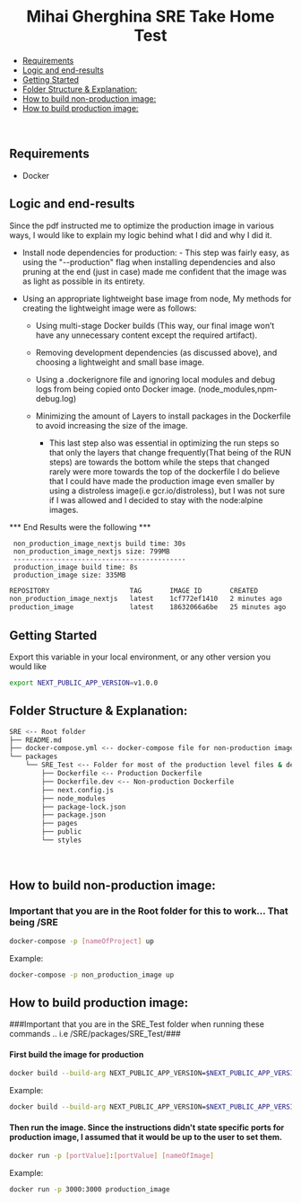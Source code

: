 <p align="center">
  <h1 align="center">
  Mihai Gherghina SRE Take Home Test
  </h1>
</p>

- [Requirements](#requirements)
- [Logic and end-results](#logic-and-end-results)
- [Getting Started](#getting-started)
- [Folder Structure & Explanation:](#folder-structure--explanation)
- [How to build non-production image:](#how-to-build-non-production-image)
- [How to build production image:](#how-to-build-production-image)
<br/>

## Requirements 

- Docker

## Logic and end-results

Since the pdf instructed me to optimize the production image in various ways, I would like to explain my logic behind what I did and why I did it.
    
* Install node dependencies for production:
        - This step was fairly easy, as using the "--production" flag when installing dependencies and also pruning at the end (just in case) 
          made me confident that the image was as light as possible in its entirety.
        
* Using an appropriate lightweight base image from node, My methods for creating the lightweight image were as follows:

     * Using multi-stage Docker builds (This way, our final image won’t have any unnecessary content except the required artifact).
     
     * Removing development dependencies (as discussed above), and choosing a lightweight and small base image.  

     * Using a .dockerignore file and ignoring local modules and debug logs from being copied onto Docker image.  (node_modules,npm-debug.log)
    
     * Minimizing the amount of Layers to install packages in the Dockerfile to avoid increasing the size of the image.
         * This last step also was essential in optimizing the run steps so that only the layers that change frequently(That being of the RUN steps) are towards the bottom while the steps that changed rarely were more towards the top of the dockerfile I do believe that I could have made the production image even smaller by using a distroless image(i.e gcr.io/distroless), but I was not sure if I was allowed and I decided to stay with the node:alpine images.  

*** End Results were the following ***
    
     non_production_image_nextjs build time: 30s
     non_production_image_nextjs size: 799MB
     -------------------------------------------
     production_image build time: 8s
     production_image size: 335MB

```bash
REPOSITORY                    TAG       IMAGE ID       CREATED          SIZE
non_production_image_nextjs   latest    1cf772ef1410   2 minutes ago    779MB
production_image              latest    18632066a6be   25 minutes ago   335MB
```


## Getting Started

Export this variable in your local environment, or any other version you would like 

```bash
export NEXT_PUBLIC_APP_VERSION=v1.0.0
```


## Folder Structure & Explanation:
```bash
SRE <-- Root folder 
├── README.md
├── docker-compose.yml <-- docker-compose file for non-production image
└── packages
    └── SRE_Test <-- Folder for most of the production level files & deps
        ├── Dockerfile <-- Production Dockerfile
        ├── Dockerfile.dev <-- Non-production Dockerfile
        ├── next.config.js
        ├── node_modules
        ├── package-lock.json
        ├── package.json
        ├── pages
        ├── public
        └── styles
```
<br/>

## How to build non-production image:
### Important that you are in the Root folder for this to work... That being /SRE ###

```bash
docker-compose -p [nameOfProject] up
```
Example:
```bash
docker-compose -p non_production_image up
```

## How to build production image:
###Important that you are in the SRE_Test folder when running these commands .. i.e /SRE/packages/SRE_Test/###

#### First build the image for production
```bash
docker build --build-arg NEXT_PUBLIC_APP_VERSION=$NEXT_PUBLIC_APP_VERSION -f Dockerfile -t [nameOfImage] .
```

Example:
```bash
docker build --build-arg NEXT_PUBLIC_APP_VERSION=$NEXT_PUBLIC_APP_VERSION -f Dockerfile -t production_image .
```

#### Then run the image. Since the instructions didn't state specific ports for production image, I assumed that it would be up to the user to set them.
```bash
docker run -p [portValue]:[portValue] [nameOfImage] 
```

Example:
```bash
docker run -p 3000:3000 production_image 
```
